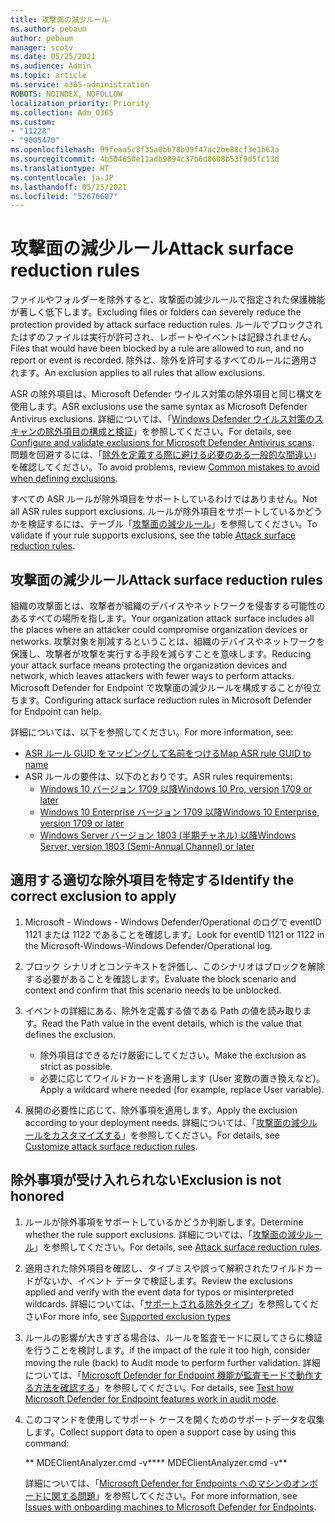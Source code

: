 ```yaml
---
title: 攻撃面の減少ルール
ms.author: pebaum
author: pebaum
manager: scotv
ms.date: 05/25/2021
ms.audience: Admin
ms.topic: article
ms.service: o365-administration
ROBOTS: NOINDEX, NOFOLLOW
localization_priority: Priority
ms.collection: Adm_O365
ms.custom:
- "11228"
- "9005470"
ms.openlocfilehash: 99feaa5c3f35a0bb78b99f47ac2be88cf3e1b62a
ms.sourcegitcommit: 4b504650e11adb9894c37b6d8608b53f9d5fc13d
ms.translationtype: HT
ms.contentlocale: ja-JP
ms.lasthandoff: 05/25/2021
ms.locfileid: "52676607"
---
```

# <a name="attack-surface-reduction-rules"></a><span data-ttu-id="5dc60-102">攻撃面の減少ルール</span><span class="sxs-lookup"><span data-stu-id="5dc60-102">Attack surface reduction rules</span></span>

<span data-ttu-id="5dc60-103">ファイルやフォルダーを除外すると、攻撃面の減少ルールで指定された保護機能が著しく低下します。</span><span class="sxs-lookup"><span data-stu-id="5dc60-103">Excluding files or folders can severely reduce the protection provided by attack surface reduction rules.</span></span> <span data-ttu-id="5dc60-104">ルールでブロックされたはずのファイルは実行が許可され、レポートやイベントは記録されません。</span><span class="sxs-lookup"><span data-stu-id="5dc60-104">Files that would have been blocked by a rule are allowed to run, and no report or event is recorded.</span></span> <span data-ttu-id="5dc60-105">除外は、除外を許可するすべてのルールに適用されます。</span><span class="sxs-lookup"><span data-stu-id="5dc60-105">An exclusion applies to all rules that allow exclusions.</span></span>

<span data-ttu-id="5dc60-106">ASR の除外項目は、Microsoft Defender ウイルス対策の除外項目と同じ構文を使用します。</span><span class="sxs-lookup"><span data-stu-id="5dc60-106">ASR exclusions use the same syntax as Microsoft Defender Antivirus exclusions.</span></span> <span data-ttu-id="5dc60-107">詳細については、「[Windows Defender ウイルス対策のスキャンの除外項目の構成と検証](/microsoft-365/security/defender-endpoint/configure-exclusions-microsoft-defender-antivirus)」を参照してください。</span><span class="sxs-lookup"><span data-stu-id="5dc60-107">For details, see [Configure and validate exclusions for Microsoft Defender Antivirus scans](/microsoft-365/security/defender-endpoint/configure-exclusions-microsoft-defender-antivirus).</span></span> <span data-ttu-id="5dc60-108">問題を回避するには、「[除外を定義する際に避ける必要のある一般的な間違い](/microsoft-365/security/defender-endpoint/common-exclusion-mistakes-microsoft-defender-antivirus)」を確認してください。</span><span class="sxs-lookup"><span data-stu-id="5dc60-108">To avoid problems, review [Common mistakes to avoid when defining exclusions](/microsoft-365/security/defender-endpoint/common-exclusion-mistakes-microsoft-defender-antivirus).</span></span>

<span data-ttu-id="5dc60-109">すべての ASR ルールが除外項目をサポートしているわけではありません。</span><span class="sxs-lookup"><span data-stu-id="5dc60-109">Not all ASR rules support exclusions.</span></span> <span data-ttu-id="5dc60-110">ルールが除外項目をサポートしているかどうかを検証するには、テーブル「[攻撃面の減少ルール](/microsoft-365/security/defender-endpoint/attack-surface-reduction#attack-surface-reduction-rules)」を参照してください。</span><span class="sxs-lookup"><span data-stu-id="5dc60-110">To validate if your rule supports exclusions, see the table [Attack surface reduction rules](/microsoft-365/security/defender-endpoint/attack-surface-reduction#attack-surface-reduction-rules).</span></span>

## <a name="attack-surface-reduction-rules"></a><span data-ttu-id="5dc60-111">攻撃面の減少ルール</span><span class="sxs-lookup"><span data-stu-id="5dc60-111">Attack surface reduction rules</span></span>

<span data-ttu-id="5dc60-112">組織の攻撃面とは、攻撃者が組織のデバイスやネットワークを侵害する可能性のあるすべての場所を指します。</span><span class="sxs-lookup"><span data-stu-id="5dc60-112">Your organization attack surface includes all the places where an attacker could compromise organization devices or networks.</span></span> <span data-ttu-id="5dc60-113">攻撃対象を削減するということは、組織のデバイスやネットワークを保護し、攻撃者が攻撃を実行する手段を減らすことを意味します。</span><span class="sxs-lookup"><span data-stu-id="5dc60-113">Reducing your attack surface means protecting the organization devices and network, which leaves attackers with fewer ways to perform attacks.</span></span> <span data-ttu-id="5dc60-114">Microsoft Defender for Endpoint で攻撃面の減少ルールを構成することが役立ちます。</span><span class="sxs-lookup"><span data-stu-id="5dc60-114">Configuring attack surface reduction rules in Microsoft Defender for Endpoint can help.</span></span>

<span data-ttu-id="5dc60-115">詳細については、以下を参照してください。</span><span class="sxs-lookup"><span data-stu-id="5dc60-115">For more information, see:</span></span>

- [<span data-ttu-id="5dc60-116">ASR ルール GUID をマッピングして名前をつける</span><span class="sxs-lookup"><span data-stu-id="5dc60-116">Map ASR rule GUID to name</span></span>](/microsoft-365/security/defender-endpoint/attack-surface-reduction#attack-surface-reduction-rules)
- <span data-ttu-id="5dc60-117">ASR ルールの要件は、以下のとおりです。</span><span class="sxs-lookup"><span data-stu-id="5dc60-117">ASR rules requirements:</span></span>
    - [<span data-ttu-id="5dc60-118">Windows 10 バージョン 1709 以降</span><span class="sxs-lookup"><span data-stu-id="5dc60-118">Windows 10 Pro, version 1709 or later</span></span>](/windows/whats-new/whats-new-windows-10-version-1709)
    - [<span data-ttu-id="5dc60-119">Windows 10 Enterprise バージョン 1709 以降</span><span class="sxs-lookup"><span data-stu-id="5dc60-119">Windows 10 Enterprise, version 1709 or later</span></span>](/windows/whats-new/whats-new-windows-10-version-1709)
    - [<span data-ttu-id="5dc60-120">Windows Server バージョン 1803 (半期チャネル) 以降</span><span class="sxs-lookup"><span data-stu-id="5dc60-120">Windows Server, version 1803 (Semi-Annual Channel) or later</span></span>](/windows-server/get-started/whats-new-in-windows-server-1803)

## <a name="identify-the-correct-exclusion-to-apply"></a><span data-ttu-id="5dc60-121">適用する適切な除外項目を特定する</span><span class="sxs-lookup"><span data-stu-id="5dc60-121">Identify the correct exclusion to apply</span></span>

1. <span data-ttu-id="5dc60-122">Microsoft - Windows - Windows Defender/Operational のログで eventID 1121 または 1122 であることを確認します。</span><span class="sxs-lookup"><span data-stu-id="5dc60-122">Look for eventID 1121 or 1122 in the Microsoft-Windows-Windows Defender/Operational log.</span></span>

1. <span data-ttu-id="5dc60-123">ブロック シナリオとコンテキストを評価し、このシナリオはブロックを解除する必要があることを確認します。</span><span class="sxs-lookup"><span data-stu-id="5dc60-123">Evaluate the block scenario and context and confirm that this scenario needs to be unblocked.</span></span>

1. <span data-ttu-id="5dc60-124">イベントの詳細にある、除外を定義する値である Path の値を読み取ります。</span><span class="sxs-lookup"><span data-stu-id="5dc60-124">Read the Path value in the event details, which is the value that defines the exclusion.</span></span>
    - <span data-ttu-id="5dc60-125">除外項目はできるだけ厳密にしてください。</span><span class="sxs-lookup"><span data-stu-id="5dc60-125">Make the exclusion as strict as possible.</span></span>
    - <span data-ttu-id="5dc60-126">必要に応じてワイルドカードを適用します (User 変数の置き換えなど)。</span><span class="sxs-lookup"><span data-stu-id="5dc60-126">Apply a wildcard where needed (for example, replace User variable).</span></span>

1. <span data-ttu-id="5dc60-127">展開の必要性に応じて、除外事項を適用します。</span><span class="sxs-lookup"><span data-stu-id="5dc60-127">Apply the exclusion according to your deployment needs.</span></span> <span data-ttu-id="5dc60-128">詳細については、「[攻撃面の減少ルールをカスタマイズする](/microsoft-365/security/defender-endpoint/customize-attack-surface-reduction)」を参照してください。</span><span class="sxs-lookup"><span data-stu-id="5dc60-128">For details, see [Customize attack surface reduction rules](/microsoft-365/security/defender-endpoint/customize-attack-surface-reduction).</span></span>

## <a name="exclusion-is-not-honored"></a><span data-ttu-id="5dc60-129">除外事項が受け入れられない</span><span class="sxs-lookup"><span data-stu-id="5dc60-129">Exclusion is not honored</span></span>

1. <span data-ttu-id="5dc60-130">ルールが除外事項をサポートしているかどうか判断します。</span><span class="sxs-lookup"><span data-stu-id="5dc60-130">Determine whether the rule support exclusions.</span></span> <span data-ttu-id="5dc60-131">詳細については、「[攻撃面の減少ルール](/microsoft-365/security/defender-endpoint/attack-surface-reduction#attack-surface-reduction-rules)」を参照してください。</span><span class="sxs-lookup"><span data-stu-id="5dc60-131">For details, see [Attack surface reduction rules](/microsoft-365/security/defender-endpoint/attack-surface-reduction#attack-surface-reduction-rules).</span></span>

1. <span data-ttu-id="5dc60-132">適用された除外項目を確認し、タイプミスや誤って解釈されたワイルドカードがないか、イベント データで検証します。</span><span class="sxs-lookup"><span data-stu-id="5dc60-132">Review the exclusions applied and verify with the event data for typos or misinterpreted wildcards.</span></span> <span data-ttu-id="5dc60-133">詳細については、「[サポートされる除外タイプ](/microsoft-365/security/defender-endpoint/mac-exclusions#supported-exclusion-types)」を参照してください</span><span class="sxs-lookup"><span data-stu-id="5dc60-133">For more info, see [Supported exclusion types](/microsoft-365/security/defender-endpoint/mac-exclusions#supported-exclusion-types)</span></span>

1. <span data-ttu-id="5dc60-134">ルールの影響が大きすぎる場合は、ルールを監査モードに戻してさらに検証を行うことを検討します。</span><span class="sxs-lookup"><span data-stu-id="5dc60-134">if the impact of the rule it too high, consider moving the rule (back) to Audit mode to perform further validation.</span></span> <span data-ttu-id="5dc60-135">詳細については、「[Microsoft Defender for Endpoint 機能が監査モードで動作する方法を確認する](/microsoft-365/security/defender-endpoint/audit-windows-defender)」を参照してください。</span><span class="sxs-lookup"><span data-stu-id="5dc60-135">For details, see [Test how Microsoft Defender for Endpoint features work in audit mode](/microsoft-365/security/defender-endpoint/audit-windows-defender).</span></span>

1. <span data-ttu-id="5dc60-136">このコマンドを使用してサポート ケースを開くためのサポートデータを収集します。</span><span class="sxs-lookup"><span data-stu-id="5dc60-136">Collect support data to open a support case by using this command:</span></span>
    
   <span data-ttu-id="5dc60-137">\*\* MDEClientAnalyzer.cmd -v\*\*</span><span class="sxs-lookup"><span data-stu-id="5dc60-137">\*\* MDEClientAnalyzer.cmd -v\*\*</span></span>

    <span data-ttu-id="5dc60-138">詳細については、「[Microsoft Defender for Endpoints へのマシンのオンボードに関する問題](issues-with-onboarding-machines.md)」を参照してください。</span><span class="sxs-lookup"><span data-stu-id="5dc60-138">For more information, see [Issues with onboarding machines to Microsoft Defender for Endpoints](issues-with-onboarding-machines.md).</span></span>
